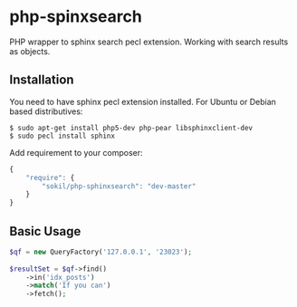 php-spinxsearch
===============

PHP wrapper to sphinx search pecl extension. Working with search results as objects.

Installation
------------

You need to have sphinx pecl extension installed. For Ubuntu or Debian based distributives:
```
$ sudo apt-get install php5-dev php-pear libsphinxclient-dev
$ sudo pecl install sphinx
```

Add requirement to your composer:
```javascript
{
    "require": {
        "sokil/php-sphinxsearch": "dev-master"
    }
}
```


Basic Usage
-----------

```php
$qf = new QueryFactory('127.0.0.1', '23023');
        
$resultSet = $qf->find()
    ->in('idx_posts')
    ->match('If you can')
    ->fetch();
```
